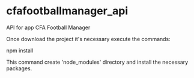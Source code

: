 # cfafootballmanager_api
API for app CFA Football Manager

Once download the project it's necessary execute the commands: 

npm install

This command create 'node_modules' directory and install the necessary packages.
